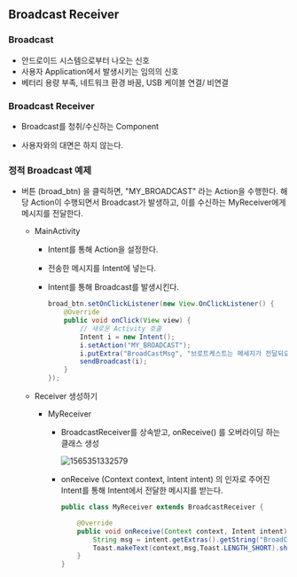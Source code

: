 ## Broadcast Receiver

### Broadcast 

- 안드로이드 시스템으로부터 나오는 신호 
- 사용자  Application에서 발생시키는 임의의 신호
- 베터리 용량 부족, 네트워크 환경 바꿈, USB 케이블 연결/ 비연결



### Broadcast Receiver

- Broadcast를 청취/수신하는 Component

- 사용자와의 대면은 하지 않는다. 

  

### 정적 Broadcast 예제

- 버튼 (broad_btn) 을 클릭하면, "MY_BROADCAST" 라는 Action을 수행한다. 해당 Action이 수행되면서 Broadcast가  발생하고, 이를 수신하는 MyReceiver에게 메시지를 전달한다. 

  - MainActivity

    - Intent를 통해 Action을 설정한다. 

    - 전송한 메시지를 Intent에 넣는다. 

    - Intent를 통해 Broadcast를 발생시킨다.

      ```java
      broad_btn.setOnClickListener(new View.OnClickListener() {
          @Override
          public void onClick(View view) {
              // 새로운 Activity 호출
              Intent i = new Intent();
              i.setAction("MY_BROADCAST");
              i.putExtra("BroadCastMsg", "브로트케스트는 메세지가 전달되요~");
              sendBroadcast(i);
          }
      });
      ```

    

  - Receiver 생성하기

    - MyReceiver

      - BroadcastReceiver를 상속받고, onReceive() 를 오버라이딩 하는 클래스 생성

        ![1565351332579](https://user-images.githubusercontent.com/39547788/62777304-16404300-bae8-11e9-9630-20e4870f2f5c.png)

        

      - onReceive (Context context, Intent intent) 의 인자로 주어진 Intent를 통해 Intent에서 전달한 메시지를 받는다.

        ```java
        public class MyReceiver extends BroadcastReceiver {
        
            @Override
            public void onReceive(Context context, Intent intent) {
                String msg = intent.getExtras().getString("BroadCastMsg");
                Toast.makeText(context,msg,Toast.LENGTH_SHORT).show();
            }
        }
        ```

        

      